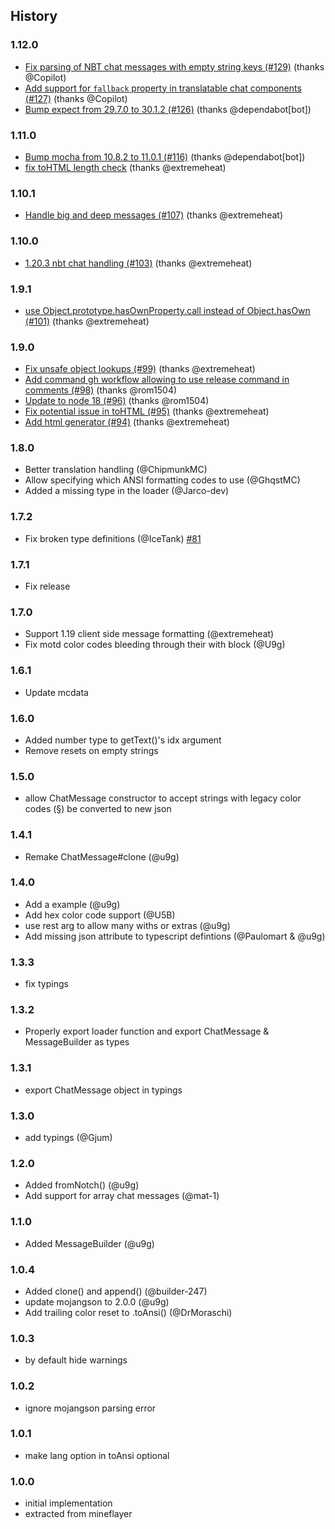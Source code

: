 ## History

### 1.12.0
* [Fix parsing of NBT chat messages with empty string keys (#129)](https://github.com/PrismarineJS/prismarine-chat/commit/87d287a31f0d953e1712b465644a8274feac30c8) (thanks @Copilot)
* [Add support for `fallback` property in translatable chat components (#127)](https://github.com/PrismarineJS/prismarine-chat/commit/e2bf743fa93ddd7c16aa48b186345ab258a4253c) (thanks @Copilot)
* [Bump expect from 29.7.0 to 30.1.2 (#126)](https://github.com/PrismarineJS/prismarine-chat/commit/bc799657fd8fb38ae12de642e305dd79f9d510a0) (thanks @dependabot[bot])

### 1.11.0
* [Bump mocha from 10.8.2 to 11.0.1 (#116)](https://github.com/PrismarineJS/prismarine-chat/commit/0168f676fe890b3cd5fc5d22502138c215cf72eb) (thanks @dependabot[bot])
* [fix toHTML length check](https://github.com/PrismarineJS/prismarine-chat/commit/17fe55e16e53b1010e3e6c5ccaa14c0f9441e259) (thanks @extremeheat)

### 1.10.1
* [Handle big and deep messages (#107)](https://github.com/PrismarineJS/prismarine-chat/commit/c990ba8017ab7d79738d54281d7355da0b5ac235) (thanks @extremeheat)

### 1.10.0
* [1.20.3 nbt chat handling (#103)](https://github.com/PrismarineJS/prismarine-chat/commit/1066a76e719c6cfd8c7596ddb3b9d9e624eac413) (thanks @extremeheat)

### 1.9.1
* [use Object.prototype.hasOwnProperty.call instead of Object.hasOwn (#101)](https://github.com/PrismarineJS/prismarine-chat/commit/3d8b67e1adcaed0c17059d42c02ad645d390b27f) (thanks @extremeheat)

### 1.9.0
* [Fix unsafe object lookups (#99)](https://github.com/PrismarineJS/prismarine-chat/commit/4536dca23b18b4cc6cbd825ca17e3adbb347cce9) (thanks @extremeheat)
* [Add command gh workflow allowing to use release command in comments (#98)](https://github.com/PrismarineJS/prismarine-chat/commit/494315fb9d022c83b4041f0ad7f828909fe7ccd0) (thanks @rom1504)
* [Update to node 18 (#96)](https://github.com/PrismarineJS/prismarine-chat/commit/bc28fe1aeed8246376b3ff720ee9658a29604a14) (thanks @rom1504)
* [Fix potential issue in toHTML (#95)](https://github.com/PrismarineJS/prismarine-chat/commit/d9a5bc8346291d51dcbe0fd4d3dc612ac741ad50) (thanks @extremeheat)
* [Add html generator (#94)](https://github.com/PrismarineJS/prismarine-chat/commit/1f19bccbec588b73b0546e783b1e90e11c52be5f) (thanks @extremeheat)

### 1.8.0

* Better translation handling (@ChipmunkMC)
* Allow specifying which ANSI formatting codes to use (@GhqstMC)
* Added a missing type in the loader (@Jarco-dev)

### 1.7.2

* Fix broken type definitions (@IceTank) [#81](https://github.com/PrismarineJS/prismarine-chat/pull/81)

### 1.7.1

* Fix release 

### 1.7.0

* Support 1.19 client side message formatting (@extremeheat)
* Fix motd color codes bleeding through their with block (@U9g)

### 1.6.1

* Update mcdata

### 1.6.0

* Added number type to getText()'s idx argument
* Remove resets on empty strings

### 1.5.0

* allow ChatMessage constructor to accept strings with legacy color codes (§) be converted to new json

### 1.4.1
* Remake ChatMessage#clone (@u9g)

### 1.4.0
* Add a example (@u9g)
* Add hex color code support (@U5B)
* use rest arg to allow many withs or extras (@u9g)
* Add missing json attribute to typescript defintions (@Paulomart & @u9g)

### 1.3.3
* fix typings

### 1.3.2
* Properly export loader function and export ChatMessage & MessageBuilder as types

### 1.3.1
* export ChatMessage object in typings

### 1.3.0
* add typings (@Gjum)

### 1.2.0
* Added fromNotch() (@u9g)
* Add support for array chat messages (@mat-1)

### 1.1.0
* Added MessageBuilder (@u9g)

### 1.0.4

* Added clone() and append() (@builder-247)
* update mojangson to 2.0.0 (@u9g)
* Add trailing color reset to .toAnsi() (@DrMoraschi)

### 1.0.3

* by default hide warnings

### 1.0.2

* ignore mojangson parsing error

### 1.0.1

* make lang option in toAnsi optional

### 1.0.0

* initial implementation
* extracted from mineflayer
